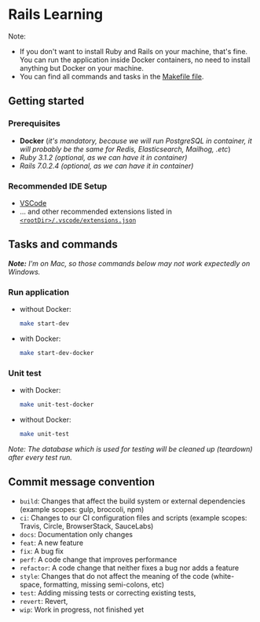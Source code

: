 # Rails Learning

Note:

* If you don't want to install Ruby and Rails on your machine, that's fine. You can run the application inside Docker containers, no need to install anything but Docker on your machine.
* You can find all commands and tasks in the [Makefile file](Makefile).

## Getting started

### Prerequisites

* **Docker** (*it's mandatory, because we will run PostgreSQL in container, it will probably be the same for Redis, Elasticsearch, Mailhog, .etc*)
* *Ruby 3.1.2* *(optional, as we can have it in container)*
* *Rails 7.0.2.4* *(optional, as we can have it in container)*

### Recommended IDE Setup

* [VSCode](https://code.visualstudio.com/)
* ... and other recommended extensions listed in [`<rootDir>/.vscode/extensions.json`](.vscode/extensions.json)

## Tasks and commands

***Note:** I'm on Mac, so those commands below may not work expectedly on Windows.*

### Run application

* without Docker:

  ```bash
  make start-dev
  ```

* with Docker:

  ```bash
  make start-dev-docker
  ```

### Unit test

* with Docker:

  ```bash
  make unit-test-docker
  ```

* without Docker:

  ```bash
  make unit-test
  ```

*Note: The database which is used for testing will be cleaned up (teardown) after every test run.*
<!-- - this will be automatically run on Github Action on every git push or PR on branch `develop`. You can find the workflow at [https://github.com/trathailoi/gsrs-exercise/actions/workflows/unit-test.yml](https://github.com/trathailoi/gsrs-exercise/actions/workflows/unit-test.yml)
find the coverage at [<rootDir>/coverage/lcov-report/index.html](coverage/lcov-report/index.html) -->

## Commit message convention

* `build`: Changes that affect the build system or external dependencies (example scopes: gulp, broccoli, npm)
* `ci`: Changes to our CI configuration files and scripts (example scopes: Travis, Circle, BrowserStack, SauceLabs)
* `docs`: Documentation only changes
* `feat`: A new feature
* `fix`: A bug fix
* `perf`: A code change that improves performance
* `refactor`: A code change that neither fixes a bug nor adds a feature
* `style`: Changes that do not affect the meaning of the code (white-space, formatting, missing semi-colons, etc)
* `test`: Adding missing tests or correcting existing tests,
* `revert`: Revert,
* `wip`: Work in progress, not finished yet
